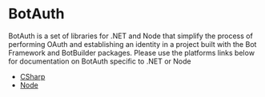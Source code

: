 # BotAuth
BotAuth is a set of libraries for .NET and Node that simplify the process of performing OAuth and establishing an identity in a project built with the Bot Framework and BotBuilder packages. Please use the platforms links below for documentation on BotAuth specific to .NET or Node

* [CSharp](../../tree/master/CSharp)
* [Node](../..//tree/master/Node)